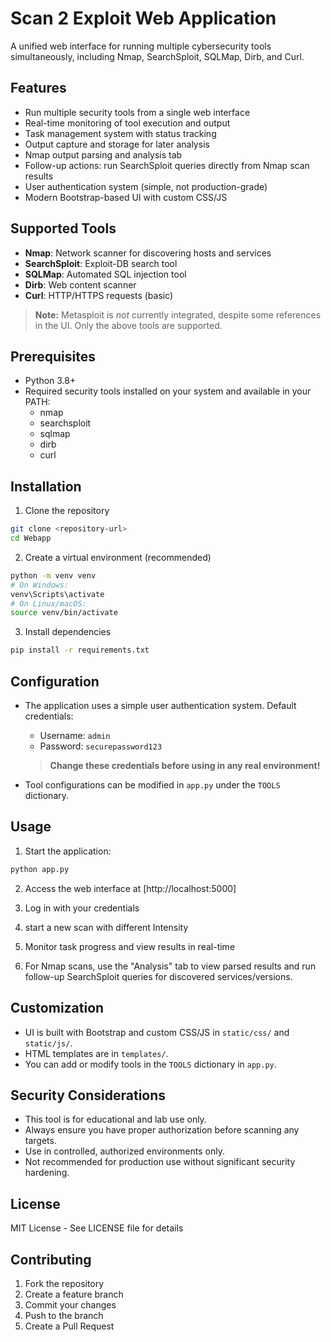 # Scan 2 Exploit Web Application

A unified web interface for running multiple cybersecurity tools simultaneously, including Nmap, SearchSploit, SQLMap, Dirb, and Curl.

## Features

- Run multiple security tools from a single web interface
- Real-time monitoring of tool execution and output
- Task management system with status tracking
- Output capture and storage for later analysis
- Nmap output parsing and analysis tab
- Follow-up actions: run SearchSploit queries directly from Nmap scan results
- User authentication system (simple, not production-grade)
- Modern Bootstrap-based UI with custom CSS/JS

## Supported Tools

- **Nmap**: Network scanner for discovering hosts and services
- **SearchSploit**: Exploit-DB search tool
- **SQLMap**: Automated SQL injection tool
- **Dirb**: Web content scanner
- **Curl**: HTTP/HTTPS requests (basic)

> **Note:** Metasploit is *not* currently integrated, despite some references in the UI. Only the above tools are supported.

## Prerequisites

- Python 3.8+
- Required security tools installed on your system and available in your PATH:
  - nmap
  - searchsploit
  - sqlmap
  - dirb
  - curl

## Installation

1. Clone the repository
```bash
git clone <repository-url>
cd Webapp
```

2. Create a virtual environment (recommended)
```bash
python -m venv venv
# On Windows:
venv\Scripts\activate
# On Linux/macOS:
source venv/bin/activate
```

3. Install dependencies
```bash
pip install -r requirements.txt
```

## Configuration

- The application uses a simple user authentication system. Default credentials:
  - Username: `admin`
  - Password: `securepassword123`

  > **Change these credentials before using in any real environment!**

- Tool configurations can be modified in `app.py` under the `TOOLS` dictionary.

## Usage

1. Start the application:
```bash
python app.py
```

2. Access the web interface at [http://localhost:5000]

3. Log in with your credentials

4. start a new scan with different Intensity

5. Monitor task progress and view results in real-time

6. For Nmap scans, use the "Analysis" tab to view parsed results and run follow-up SearchSploit queries for discovered services/versions.

## Customization

- UI is built with Bootstrap and custom CSS/JS in `static/css/` and `static/js/`.
- HTML templates are in `templates/`.
- You can add or modify tools in the `TOOLS` dictionary in `app.py`.

## Security Considerations

- This tool is for educational and lab use only.
- Always ensure you have proper authorization before scanning any targets.
- Use in controlled, authorized environments only.
- Not recommended for production use without significant security hardening.

## License

MIT License - See LICENSE file for details

## Contributing

1. Fork the repository
2. Create a feature branch
3. Commit your changes
4. Push to the branch
5. Create a Pull Request